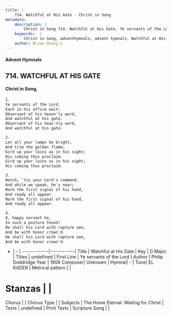 ```yaml
---
title: |
    714. Watchful at His Gate - Christ in Song
metadata:
    description: |
        Christ in Song 714. Watchful at His Gate. Ye servants of the Lord, Each in his office wait; Observant of his heavn'ly word, And watchful at his gate. Observant of his heav'nly word, And watchful at his gate.
    keywords:  |
        Christ in Song, adventhymnals, advent hymnals, Watchful at His Gate, Ye servants of the Lord. 
    author: Brian Onang'o
---
```


#### Advent Hymnals
## 714. WATCHFUL AT HIS GATE
####  Christ in Song,

```txt
1.
Ye servants of the Lord,
Each in his office wait;
Observant of his heavn'ly word,
And watchful at his gate.
Observant of his heav'nly word,
And watchful at his gate.

2.
Let all your lamps be bright,
And trim the golden flame;
Gird up your loins as in his sight;
His coming thus proclaim.
Gird up your loins as in his sight;
His coming thus proclaim.

3.
Watch, 'tis your Lord's command,
And while we speak, he's near;
Mark the first signal of his hand,
And ready all appear.
Mark the first signal of his hand,
And ready all appear.

4.
O, happy servant he,
In such a posture found!
He shall his Lord with rapture see,
And be with honor crown'd.
He shall his Lord with rapture see,
And be with honor crown'd.

```

- |   -  |
-------------|------------|
Title | Watchful at His Gate |
Key | D Major |
Titles | undefined |
First Line | Ye servants of the Lord |
Author | Philip Doddridge
Year | 1908
Composer| Unknown |
Hymnal|  - |
Tune| EL KADER |
Metrical pattern | |
# Stanzas |  |
Chorus |  |
Chorus Type |  |
Subjects | The Home Eternal: Waiting for Christ |
Texts | undefined |
Print Texts | 
Scripture Song |  |
    
